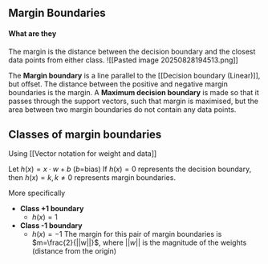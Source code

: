 ## Margin Boundaries

#### What are they

The margin is the distance between the decision boundary and the closest data points from either class.
![[Pasted image 20250828194513.png]]


The **Margin boundary** is a line parallel to the [[Decision boundary (Linear)]], but offset.
The distance between the positive and negative margin boundaries is the margin.
A **Maximum decision boundary** is made so that it passes through the support vectors, such that margin is maximised, but the area between two margin boundaries do not contain any data points.


## Classes of margin boundaries
Using [[Vector notation for weight and data]]

Let $h(x)=x\cdot w+b$ ($b$=bias)
If $h(x)=0$ represents the decision boundary, then $h(x)=k,k\neq{0}$ represents margin boundaries.

More specifically
- **Class +1 boundary**
	- $h(x)=1$
- **Class -1 boundary**
	- $h(x)=-1$
The margin for this pair of margin boundaries is $m=\frac{2}{||w||}$, where $||w||$ is the magnitude of the weights (distance from the origin)

